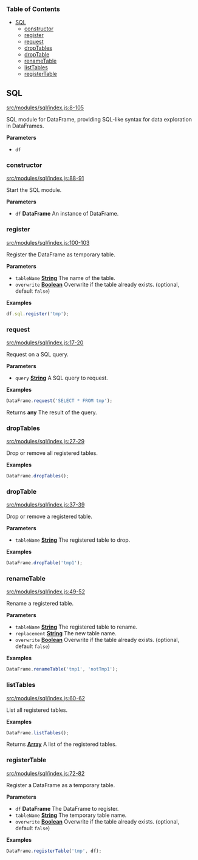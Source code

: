 <!-- Generated by documentation.js. Update this documentation by updating the source code. -->

### Table of Contents

-   [SQL](#sql)
    -   [constructor](#constructor)
    -   [register](#register)
    -   [request](#request)
    -   [dropTables](#droptables)
    -   [dropTable](#droptable)
    -   [renameTable](#renametable)
    -   [listTables](#listtables)
    -   [registerTable](#registertable)

## SQL

[src/modules/sql/index.js:8-105](https://github.com/Gmousse/dataframe-js/blob/634cee77f453c7158bf8857e42e53926b536cd98/src/modules/sql/index.js#L8-L105 "Source code on GitHub")

SQL module for DataFrame, providing SQL-like syntax for data exploration in DataFrames.

**Parameters**

-   `df`  

### constructor

[src/modules/sql/index.js:88-91](https://github.com/Gmousse/dataframe-js/blob/634cee77f453c7158bf8857e42e53926b536cd98/src/modules/sql/index.js#L88-L91 "Source code on GitHub")

Start the SQL module.

**Parameters**

-   `df` **DataFrame** An instance of DataFrame.

### register

[src/modules/sql/index.js:100-103](https://github.com/Gmousse/dataframe-js/blob/634cee77f453c7158bf8857e42e53926b536cd98/src/modules/sql/index.js#L100-L103 "Source code on GitHub")

Register the DataFrame as temporary table.

**Parameters**

-   `tableName` **[String](https://developer.mozilla.org/docs/Web/JavaScript/Reference/Global_Objects/String)** The name of the table.
-   `overwrite` **[Boolean](https://developer.mozilla.org/docs/Web/JavaScript/Reference/Global_Objects/Boolean)** Overwrite if the table already exists. (optional, default `false`)

**Examples**

```javascript
df.sql.register('tmp');
```

### request

[src/modules/sql/index.js:17-20](https://github.com/Gmousse/dataframe-js/blob/634cee77f453c7158bf8857e42e53926b536cd98/src/modules/sql/index.js#L17-L20 "Source code on GitHub")

Request on a SQL query.

**Parameters**

-   `query` **[String](https://developer.mozilla.org/docs/Web/JavaScript/Reference/Global_Objects/String)** A SQL query to request.

**Examples**

```javascript
DataFrame.request('SELECT * FROM tmp');
```

Returns **any** The result of the query.

### dropTables

[src/modules/sql/index.js:27-29](https://github.com/Gmousse/dataframe-js/blob/634cee77f453c7158bf8857e42e53926b536cd98/src/modules/sql/index.js#L27-L29 "Source code on GitHub")

Drop or remove all registered tables.

**Examples**

```javascript
DataFrame.dropTables();
```

### dropTable

[src/modules/sql/index.js:37-39](https://github.com/Gmousse/dataframe-js/blob/634cee77f453c7158bf8857e42e53926b536cd98/src/modules/sql/index.js#L37-L39 "Source code on GitHub")

Drop or remove a registered table.

**Parameters**

-   `tableName` **[String](https://developer.mozilla.org/docs/Web/JavaScript/Reference/Global_Objects/String)** The registered table to drop.

**Examples**

```javascript
DataFrame.dropTable('tmp1');
```

### renameTable

[src/modules/sql/index.js:49-52](https://github.com/Gmousse/dataframe-js/blob/634cee77f453c7158bf8857e42e53926b536cd98/src/modules/sql/index.js#L49-L52 "Source code on GitHub")

Rename a registered table.

**Parameters**

-   `tableName` **[String](https://developer.mozilla.org/docs/Web/JavaScript/Reference/Global_Objects/String)** The registered table to rename.
-   `replacement` **[String](https://developer.mozilla.org/docs/Web/JavaScript/Reference/Global_Objects/String)** The new table name.
-   `overwrite` **[Boolean](https://developer.mozilla.org/docs/Web/JavaScript/Reference/Global_Objects/Boolean)** Overwrite if the table already exists. (optional, default `false`)

**Examples**

```javascript
DataFrame.renameTable('tmp1', 'notTmp1');
```

### listTables

[src/modules/sql/index.js:60-62](https://github.com/Gmousse/dataframe-js/blob/634cee77f453c7158bf8857e42e53926b536cd98/src/modules/sql/index.js#L60-L62 "Source code on GitHub")

List all registered tables.

**Examples**

```javascript
DataFrame.listTables();
```

Returns **[Array](https://developer.mozilla.org/docs/Web/JavaScript/Reference/Global_Objects/Array)** A list of the registered tables.

### registerTable

[src/modules/sql/index.js:72-82](https://github.com/Gmousse/dataframe-js/blob/634cee77f453c7158bf8857e42e53926b536cd98/src/modules/sql/index.js#L72-L82 "Source code on GitHub")

Register a DataFrame as a temporary table.

**Parameters**

-   `df` **DataFrame** The DataFrame to register.
-   `tableName` **[String](https://developer.mozilla.org/docs/Web/JavaScript/Reference/Global_Objects/String)** The temporary table name.
-   `overwrite` **[Boolean](https://developer.mozilla.org/docs/Web/JavaScript/Reference/Global_Objects/Boolean)** Overwrite if the table already exists. (optional, default `false`)

**Examples**

```javascript
DataFrame.registerTable('tmp', df);
```

